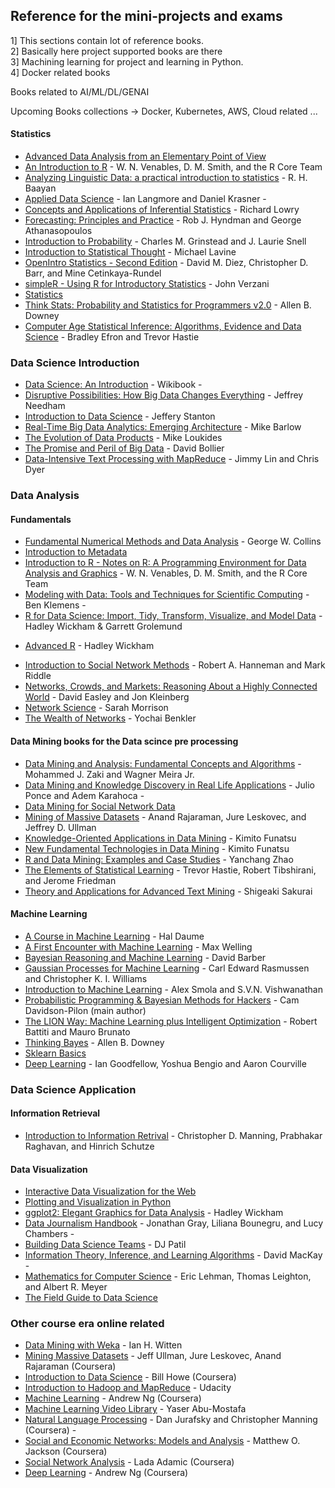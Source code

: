 ## Reference for the mini-projects and exams

1] This sections contain lot of reference books.<br>
2] Basically here project supported books are there <br>
3] Machining learning for project and learning in Python.<br>
4] Docker related books

 Books related to AI/ML/DL/GENAI


Upcoming Books collections -> Docker, Kubernetes, AWS, Cloud related ...

#### Statistics
* [Advanced Data Analysis from an Elementary Point of View](http://www.stat.cmu.edu/~cshalizi/ADAfaEPoV/ADAfaEPoV.pdf)
* [An Introduction to R](http://cran.r-project.org/doc/manuals/R-intro.pdf) - W. N. Venables, D. M. Smith, and the R Core Team 
* [Analyzing Linguistic Data: a practical introduction to statistics](http://www.ualberta.ca/~baayen/publications/baayenCUPstats.pdf) - R. H. Baayan 
* [Applied Data Science](http://columbia-applied-data-science.github.io/appdatasci.pdf) - Ian Langmore and Daniel Krasner - 
* [Concepts and Applications of Inferential Statistics](http://vassarstats.net/textbook/) - Richard Lowry
* [Forecasting: Principles and Practice](https://www.otexts.org/fpp/) - Rob J. Hyndman and George Athanasopoulos
* [Introduction to Probability](http://www.dartmouth.edu/~chance/teaching_aids/books_articles/probability_book/pdf.html) - Charles M. Grinstead and J. Laurie Snell
* [Introduction to Statistical Thought](http://www.math.umass.edu/~lavine/Book/book.pdf) - Michael Lavine
* [OpenIntro Statistics - Second Edition](http://www.openintro.org/stat/textbook.php) - David M. Diez, Christopher D. Barr, and Mine Cetinkaya-Rundel
* [simpleR - Using R for Introductory Statistics](http://cran.r-project.org/doc/contrib/Verzani-SimpleR.pdf) - John Verzani 
* [Statistics](http://upload.wikimedia.org/wikipedia/commons/8/82/Statistics.pdf)
* [Think Stats: Probability and Statistics for Programmers v2.0](http://greenteapress.com/thinkstats2/thinkstats2.pdf) - Allen B. Downey 
* [Computer Age Statistical Inference: Algorithms, Evidence and Data Science](https://web.stanford.edu/~hastie/CASI/) - Bradley Efron and Trevor Hastie
### Data Science Introduction
* [Data Science: An Introduction](http://en.wikibooks.org/wiki/Data_Science:_An_Introduction) - Wikibook -
* [Disruptive Possibilities: How Big Data Changes Everything](http://www.amazon.com/Disruptive-Possibilities-Data-Changes-Everything-ebook/dp/B00CLH387W) - Jeffrey Needham 
* [Introduction to Data Science](http://jsresearch.net/) - Jeffery Stanton
* [Real-Time Big Data Analytics: Emerging Architecture](http://www.amazon.com/Real-Time-Big-Data-Analytics-Architecture-ebook/dp/B00DO33RSW) - Mike Barlow 
* [The Evolution of Data Products](http://www.amazon.com/The-Evolution-Data-Products-ebook/dp/B005QEKQUY/ref=sr_1_63?s=digital-text&ie=UTF8&qid=1351898530&sr=1-63) - Mike Loukides 
* [The Promise and Peril of Big Data](http://www.aspeninstitute.org/sites/default/files/content/docs/pubs/The_Promise_and_Peril_of_Big_Data.pdf) - David Bollier
* [Data-Intensive Text Processing with MapReduce](http://lintool.github.io/MapReduceAlgorithms/MapReduce-book-final.pdf) - Jimmy Lin and Chris Dyer 


### Data Analysis
#### Fundamentals
* [Fundamental Numerical Methods and Data Analysis](http://ads.harvard.edu/books/1990fnmd.book/) - George W. Collins
* [Introduction to Metadata](http://www.getty.edu/research/publications/electronic_publications/intrometadata/index.html)
* [Introduction to R - Notes on R: A Programming Environment for Data Analysis and Graphics](http://cran.r-project.org/doc/manuals/R-intro.pdf) - W. N. Venables, D. M. Smith, and the R Core Team
* [Modeling with Data: Tools and Techniques for Scientific Computing](http://modelingwithdata.org/about_the_book.html) - Ben Klemens - 
* [R for Data Science: Import, Tidy, Transform, Visualize, and Model Data](http://r4ds.had.co.nz/) - Hadley Wickham & Garrett Grolemund 
- [Advanced R](http://adv-r.had.co.nz/) - Hadley Wickham 
* [Introduction to Social Network Methods](http://faculty.ucr.edu/~hanneman/nettext/) - Robert A. Hanneman and Mark Riddle 
* [Networks, Crowds, and Markets: Reasoning About a Highly Connected World](http://www.cs.cornell.edu/home/kleinber/networks-book/) - David Easley and Jon Kleinberg
* [Network Science](http://barabasilab.neu.edu/networksciencebook/downlPDF.html) - Sarah Morrison 
* [The Wealth of Networks](http://www.benkler.org/Benkler_Wealth_Of_Networks.pdf) - Yochai Benkler 



#### Data Mining books for the Data scince pre processing
* [Data Mining and Analysis: Fundamental Concepts and Algorithms](https://repo.palkeo.com/algo/information-retrieval/Data%20mining%20and%20analysis.pdf) - Mohammed J. Zaki and Wagner Meira Jr. 
* [Data Mining and Knowledge Discovery in Real Life Applications](http://www.intechopen.com/books/data_mining_and_knowledge_discovery_in_real_life_applications) - Julio Ponce and Adem Karahoca - 
* [Data Mining for Social Network Data](http://link.springer.com/book/10.1007%2F978-1-4419-6287-4)
* [Mining of Massive Datasets](http://infolab.stanford.edu/~ullman/mmds/book.pdf) - Anand Rajaraman, Jure Leskovec, and Jeffrey D. Ullman 
* [Knowledge-Oriented Applications in Data Mining](http://www.intechopen.com/books/knowledge-oriented-applications-in-data-mining) - Kimito Funatsu 
* [New Fundamental Technologies in Data Mining](http://www.intechopen.com/books/new-fundamental-technologies-in-data-mining) - Kimito Funatsu 
* [R and Data Mining: Examples and Case Studies](http://cran.r-project.org/doc/contrib/Zhao_R_and_data_mining.pdf) - Yanchang Zhao 
* [The Elements of Statistical Learning](http://statweb.stanford.edu/~tibs/ElemStatLearn/) - Trevor Hastie, Robert Tibshirani, and Jerome Friedman 
* [Theory and Applications for Advanced Text Mining](http://www.intechopen.com/books/theory-and-applications-for-advanced-text-mining) - Shigeaki Sakurai


#### Machine Learning
* [A Course in Machine Learning](http://ciml.info/) - Hal Daume
* [A First Encounter with Machine Learning](https://www.ics.uci.edu/~welling/teaching/273ASpring10/IntroMLBook.pdf) - Max Welling 
* [Bayesian Reasoning and Machine Learning](http://web4.cs.ucl.ac.uk/staff/D.Barber/textbook/031013.pdf) - David Barber
* [Gaussian Processes for Machine Learning](http://www.gaussianprocess.org/gpml/chapters/) - Carl Edward Rasmussen and Christopher K. I. Williams 
* [Introduction to Machine Learning](http://alex.smola.org/drafts/thebook.pdf) - Alex Smola and S.V.N. Vishwanathan 
* [Probabilistic Programming & Bayesian Methods for Hackers](http://camdavidsonpilon.github.io/Probabilistic-Programming-and-Bayesian-Methods-for-Hackers/) - Cam Davidson-Pilon (main author)
* [The LION Way: Machine Learning plus Intelligent Optimization](http://www.lionsolver.com/LIONbook/) - Robert Battiti and Mauro Brunato
* [Thinking Bayes](http://www.greenteapress.com/thinkbayes/) - Allen B. Downey 
* [Sklearn Basics](http://nbviewer.ipython.org/github/jakevdp/sklearn_scipy2013/tree/master/notebooks/)
* [Deep Learning](http://www.deeplearningbook.org) - Ian Goodfellow, Yoshua Bengio and Aaron Courville

### Data Science Application
#### Information Retrieval
* [Introduction to Information Retrival](http://nlp.stanford.edu/IR-book/) - Christopher D. Manning, Prabhakar Raghavan, and Hinrich Schutze 

#### Data Visualization
* [Interactive Data Visualization for the Web](http://chimera.labs.oreilly.com/books/1230000000345/index.html)
* [Plotting and Visualization in Python](http://nbviewer.ipython.org/urls/gist.github.com/fonnesbeck/5850463/raw/a29d9ffb863bfab09ff6c1fc853e1d5bf69fe3e4/3.+Plotting+and+Visualization.ipynb)
* [ggplot2: Elegant Graphics for Data Analysis](https://github.com/hadley/ggplot2-book) - Hadley Wickham
* [Data Journalism Handbook](http://datajournalismhandbook.org/1.0/en/) - Jonathan Gray, Liliana Bounegru, and Lucy Chambers - 
* [Building Data Science Teams](http://assets.en.oreilly.com/1/eventseries/23/Building-Data-Science-Teams.pdf) - DJ Patil 
* [Information Theory, Inference, and Learning Algorithms](http://www.inference.phy.cam.ac.uk/itprnn/book.html) - David MacKay - 
* [Mathematics for Computer Science](http://ocw.mit.edu/courses/electrical-engineering-and-computer-science/6-042j-mathematics-for-computer-science-fall-2010/readings/MIT6_042JF10_notes.pdf) - Eric Lehman, Thomas Leighton, and Albert R. Meyer
* [The Field Guide to Data Science](http://www.boozallen.com/media/file/The-Field-Guide-to-Data-Science.pdf)


### Other course era online related
* [Data Mining with Weka](http://www.cs.waikato.ac.nz/ml/weka/mooc/dataminingwithweka/) - Ian H. Witten 
* [Mining Massive Datasets](https://class.coursera.org/mmds-002) - Jeff Ullman, Jure Leskovec, Anand Rajaraman (Coursera)
* [Introduction to Data Science](https://class.coursera.org/datasci-001/class) - Bill Howe (Coursera)
* [Introduction to Hadoop and MapReduce](https://www.udacity.com/course/ud617) - Udacity
* [Machine Learning](https://class.coursera.org/ml-003/class) - Andrew Ng (Coursera) 
* [Machine Learning Video Library](http://work.caltech.edu/library/#!?goback=.gde_35222_member_5810981726511443971) - Yaser Abu-Mostafa 
* [Natural Language Processing](https://class.coursera.org/nlp/lecture/preview) - Dan Jurafsky and Christopher Manning (Coursera) - 
* [Social and Economic Networks: Models and Analysis](https://class.coursera.org/networksonline-001/class) - Matthew O. Jackson (Coursera)
* [Social Network Analysis](https://class.coursera.org/sna-003/class) - Lada Adamic (Coursera)
* [Deep Learning](https://www.coursera.org/specializations/deep-learning) - Andrew Ng (Coursera)
